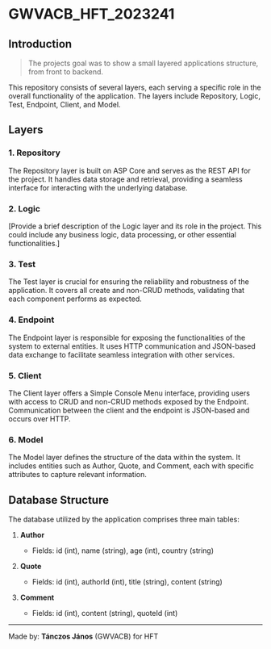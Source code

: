 # GWVACB_HFT_2023241

## Introduction

> The projects goal was to show a small layered applications structure, from front to backend.

This repository consists of several layers, each serving a specific role in the overall functionality of the application. The layers include Repository, Logic, Test, Endpoint, Client, and Model.

## Layers

### 1. Repository

The Repository layer is built on ASP Core and serves as the REST API for the project. It handles data storage and retrieval, providing a seamless interface for interacting with the underlying database.

### 2. Logic

[Provide a brief description of the Logic layer and its role in the project. This could include any business logic, data processing, or other essential functionalities.]

### 3. Test

The Test layer is crucial for ensuring the reliability and robustness of the application. It covers all create and non-CRUD methods, validating that each component performs as expected.

### 4. Endpoint

The Endpoint layer is responsible for exposing the functionalities of the system to external entities. It uses HTTP communication and JSON-based data exchange to facilitate seamless integration with other services.

### 5. Client

The Client layer offers a Simple Console Menu interface, providing users with access to CRUD and non-CRUD methods exposed by the Endpoint. Communication between the client and the endpoint is JSON-based and occurs over HTTP.

### 6. Model

The Model layer defines the structure of the data within the system. It includes entities such as Author, Quote, and Comment, each with specific attributes to capture relevant information.

## Database Structure

The database utilized by the application comprises three main tables:

1. **Author**
    - Fields: id (int), name (string), age (int), country (string)

2. **Quote**
    - Fields: id (int), authorId (int), title (string), content (string)

3. **Comment**
    - Fields: id (int), content (string), quoteId (int)

---
Made by: **Tánczos János** (GWVACB) for HFT
